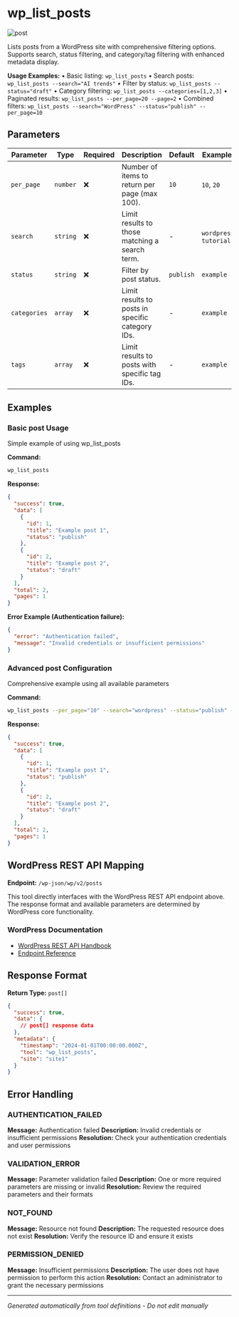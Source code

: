 # wp_list_posts

![post](https://img.shields.io/badge/category-post-lightgrey)

Lists posts from a WordPress site with comprehensive filtering options. Supports search, status filtering, and
category/tag filtering with enhanced metadata display.

**Usage Examples:** • Basic listing: `wp_list_posts` • Search posts: `wp_list_posts --search="AI trends"` • Filter by
status: `wp_list_posts --status="draft"` • Category filtering: `wp_list_posts --categories=[1,2,3]` • Paginated results:
`wp_list_posts --per_page=20 --page=2` • Combined filters:
`wp_list_posts --search="WordPress" --status="publish" --per_page=10`

## Parameters

| Parameter    | Type     | Required | Description                                      | Default   | Examples                |
| ------------ | -------- | -------- | ------------------------------------------------ | --------- | ----------------------- |
| `per_page`   | `number` | ❌       | Number of items to return per page (max 100).    | `10`      | `10`, `20`              |
| `search`     | `string` | ❌       | Limit results to those matching a search term.   | -         | `wordpress`, `tutorial` |
| `status`     | `string` | ❌       | Filter by post status.                           | `publish` | `example`               |
| `categories` | `array`  | ❌       | Limit results to posts in specific category IDs. | -         | `example`               |
| `tags`       | `array`  | ❌       | Limit results to posts with specific tag IDs.    | -         | `example`               |

## Examples

### Basic post Usage

Simple example of using wp_list_posts

**Command:**

```bash
wp_list_posts
```

**Response:**

```json
{
  "success": true,
  "data": [
    {
      "id": 1,
      "title": "Example post 1",
      "status": "publish"
    },
    {
      "id": 2,
      "title": "Example post 2",
      "status": "draft"
    }
  ],
  "total": 2,
  "pages": 1
}
```

**Error Example (Authentication failure):**

```json
{
  "error": "Authentication failed",
  "message": "Invalid credentials or insufficient permissions"
}
```

### Advanced post Configuration

Comprehensive example using all available parameters

**Command:**

```bash
wp_list_posts --per_page="10" --search="wordpress" --status="publish" --categories="example_value" --tags="example_value"
```

**Response:**

```json
{
  "success": true,
  "data": [
    {
      "id": 1,
      "title": "Example post 1",
      "status": "publish"
    },
    {
      "id": 2,
      "title": "Example post 2",
      "status": "draft"
    }
  ],
  "total": 2,
  "pages": 1
}
```

## WordPress REST API Mapping

**Endpoint:** `/wp-json/wp/v2/posts`

This tool directly interfaces with the WordPress REST API endpoint above. The response format and available parameters
are determined by WordPress core functionality.

### WordPress Documentation

- [WordPress REST API Handbook](https://developer.wordpress.org/rest-api/)
- [Endpoint Reference](https://developer.wordpress.org/rest-api/reference/)

## Response Format

**Return Type:** `post[]`

```json
{
  "success": true,
  "data": {
    // post[] response data
  },
  "metadata": {
    "timestamp": "2024-01-01T00:00:00.000Z",
    "tool": "wp_list_posts",
    "site": "site1"
  }
}
```

## Error Handling

### AUTHENTICATION_FAILED

**Message:** Authentication failed **Description:** Invalid credentials or insufficient permissions **Resolution:**
Check your authentication credentials and user permissions

### VALIDATION_ERROR

**Message:** Parameter validation failed **Description:** One or more required parameters are missing or invalid
**Resolution:** Review the required parameters and their formats

### NOT_FOUND

**Message:** Resource not found **Description:** The requested resource does not exist **Resolution:** Verify the
resource ID and ensure it exists

### PERMISSION_DENIED

**Message:** Insufficient permissions **Description:** The user does not have permission to perform this action
**Resolution:** Contact an administrator to grant the necessary permissions

---

_Generated automatically from tool definitions - Do not edit manually_
